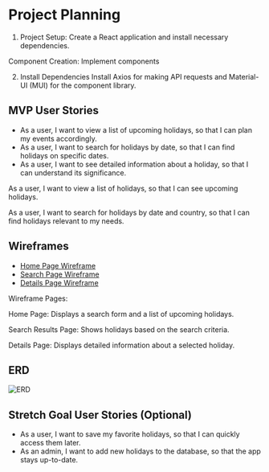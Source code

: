 # Project Planning

1. Project Setup: Create a React application and install necessary dependencies.

Component Creation: Implement components

2. Install Dependencies
Install Axios for making API requests and Material-UI (MUI) for the component library.

## MVP User Stories
- As a user, I want to view a list of upcoming holidays, so that I can plan my events accordingly.
- As a user, I want to search for holidays by date, so that I can find holidays on specific dates.
- As a user, I want to see detailed information about a holiday, so that I can understand its significance.

As a user, I want to view a list of holidays, so that I can see upcoming holidays.

As a user, I want to search for holidays by date and country, so that I can find holidays relevant to my needs.


## Wireframes
- [Home Page Wireframe](link_to_wireframe)
- [Search Page Wireframe](link_to_wireframe)
- [Details Page Wireframe](link_to_wireframe)

Wireframe Pages:

Home Page: Displays a search form and a list of upcoming holidays.

Search Results Page: Shows holidays based on the search criteria.

Details Page: Displays detailed information about a selected holiday.

## ERD
![ERD](link_to_ERD_image)

## Stretch Goal User Stories (Optional)
- As a user, I want to save my favorite holidays, so that I can quickly access them later.
- As an admin, I want to add new holidays to the database, so that the app stays up-to-date.
